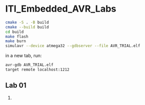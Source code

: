 # ITI_Embedded_AVR_Labs
```bash
cmake -S . -B build
cmake --build build
cd build
make flash
make burn
simulavr --device atmega32 --gdbserver --file AVR_TRIAL.elf
```

in a new tab, run:

```bash
avr-gdb AVR_TRIAL.elf
target remote localhost:1212
```
## Lab 01
1. 
